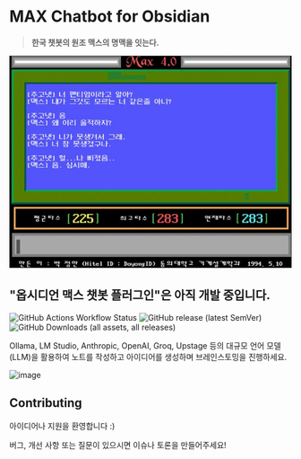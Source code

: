 # MAX Chatbot for Obsidian

> **한국 챗봇의 원조 맥스의 명맥을 잇는다.**

![max](assets/MAX.jpg)

## "옵시디언 맥스 챗봇 플러그인"은 아직 개발 중입니다.

![GitHub Actions Workflow Status](https://img.shields.io/github/actions/workflow/status/anpigon/obsidian-max-chatbot/release.yml?logo=github)
![GitHub release (latest SemVer)](https://img.shields.io/github/v/release/anpigon/obsidian-max-chatbot?sort=semver)
![GitHub Downloads (all assets, all releases)](https://img.shields.io/github/downloads/anpigon/obsidian-max-chatbot/total)

Ollama, LM Studio, Anthropic, OpenAI, Groq, Upstage 등의 대규모 언어 모델(LLM)을 활용하여 노트를 작성하고 아이디어를 생성하며 브레인스토밍을 진행하세요.

<img width="1259" alt="image" src="https://github.com/anpigon/obsidian-max-chatbot/assets/3969643/38156066-4a03-42e2-86eb-83b284730973">

## Contributing

아이디어나 지원을 환영합니다 :)

버그, 개선 사항 또는 질문이 있으시면 이슈나 토론을 만들어주세요!
